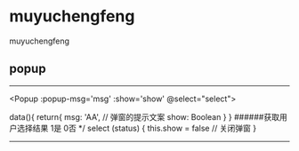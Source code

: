 # muyuchengfeng
muyuchengfeng



## popup
---
<Popup :popup-msg='msg' :show='show' @select="select"></Popup>

data(){
  return{
    msg: 'AA',      // 弹窗的提示文案
    show: Boolean
  }
}
 ######获取用户选择结果 1是 0否 */
select (status) {
  this.show = false  // 关闭弹窗
}

---